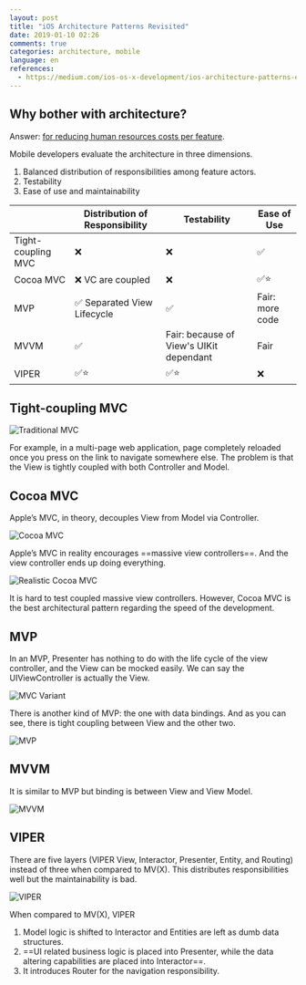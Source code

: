 ```yaml
---
layout: post
title: "iOS Architecture Patterns Revisited"
date: 2019-01-10 02:26
comments: true
categories: architecture, mobile
language: en
references:
  - https://medium.com/ios-os-x-development/ios-architecture-patterns-ecba4c38de52
---
```


## Why bother with architecture?

Answer: [for reducing human resources costs per feature](https://puncsky.com/notes/10-thinking-software-architecture-as-physical-buildings#ultimate-goal-saving-human-resources-costs-per-feature).

Mobile developers evaluate the architecture in three dimensions.

1. Balanced distribution of responsibilities among feature actors.
2. Testability
3. Ease of use and maintainability


| | Distribution of Responsibility | Testability |  Ease of Use |
| --- | ---    | ---    | --- |
| Tight-coupling MVC | ❌ | ❌ | ✅ |
| Cocoa MVC | ❌ VC are coupled | ❌ | ✅⭐ |
| MVP | ✅ Separated View Lifecycle | ✅ | Fair: more code |
| MVVM | ✅ | Fair: because of View's UIKit dependant | Fair |
| VIPER | ✅⭐️ | ✅⭐️ | ❌ |



## Tight-coupling MVC

![Traditional MVC](https://res.cloudinary.com/dohtidfqh/image/upload/v1547002648/web-guiguio/ios-architecture-0-mvc.png)

For example, in a multi-page web application, page completely reloaded once you press on the link to navigate somewhere else.  The problem is that the View is tightly coupled with both Controller and Model.



## Cocoa MVC

Apple’s MVC, in theory, decouples View from Model via Controller.

![Cocoa MVC](https://res.cloudinary.com/dohtidfqh/image/upload/v1547002648/web-guiguio/ios-architecture-1-cocoa-mvc.png)


Apple’s MVC in reality encourages ==massive view controllers==. And the view controller ends up doing everything.

![Realistic Cocoa MVC](https://res.cloudinary.com/dohtidfqh/image/upload/v1547002648/web-guiguio/ios-architecture-2-realistic-cocoa-mvc.png)

It is hard to test coupled massive view controllers. However, Cocoa MVC is the best architectural pattern regarding the speed of the development.



## MVP

In an MVP, Presenter has nothing to do with the life cycle of the view controller, and the View can be mocked easily. We can say the UIViewController is actually the View.

![MVC Variant](https://res.cloudinary.com/dohtidfqh/image/upload/v1547002648/web-guiguio/ios-architecture-3-mvc-variant.png)


There is another kind of MVP: the one with data bindings. And as you can see, there is tight coupling between View and the other two.

![MVP](https://res.cloudinary.com/dohtidfqh/image/upload/v1547002648/web-guiguio/ios-architecture-4-mvp.png)



## MVVM

It is similar to MVP but binding is between View and View Model.

![MVVM](https://res.cloudinary.com/dohtidfqh/image/upload/v1547002648/web-guiguio/ios-architecture-5-mvvm.png)



## VIPER
There are five layers (VIPER View, Interactor, Presenter, Entity, and Routing) instead of three when compared to MV(X).  This distributes responsibilities well but the maintainability is bad.

![VIPER](https://res.cloudinary.com/dohtidfqh/image/upload/v1547002648/web-guiguio/ios-architecture-6-viper.png)


When compared to MV(X), VIPER

1. Model logic is shifted to Interactor and Entities are left as dumb data structures.
2. ==UI related business logic is placed into Presenter, while the data altering capabilities are placed into Interactor==.
3. It introduces Router for the navigation responsibility.
